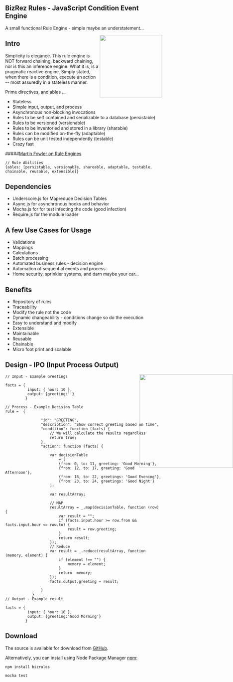 ## BizRez Rules - JavaScript Condition Event  Engine

A small functional Rule Engine - simple maybe an understatement...

<img src="http://upload.wikimedia.org/wikipedia/commons/d/dc/Magneto,_longitudinal_section_(Rankin_Kennedy,_Modern_Engines,_Vol_II).jpg" align="right" width="200px" />

## Intro

Simplicity is elegance. This rule engine is NOT forward chaining, backward chaining, nor is this an inference engine. What it is, is a pragmatic reactive engine. Simply stated, when there is a condition, execute an action -- most assuredly in a stateless manner. 

Prime directives, and ables ...
- Stateless
- Simple input, output, and process
- Asynchronous non-blocking invocations
- Rules to be self contained and serializable to a database (persistable)
- Rules to be versioned (versionable)
- Rules to be inventoried and stored in a library (sharable)
- Rules can be modified on-the-fly (adaptable)
- Rules can be unit tested independently (testable)
- Crazy fast

#####[Martin Fowler on Rule Engines](http://martinfowler.com/bliki/RulesEngine.html)


```
// Rule Abilities 
{ables: [persistable, versionable, shareable, adaptable, testable, chainable, reusable, extensible]}
```
## Dependencies

-  Underscore.js for Mapreduce Decision Tables
-  Async.js for asynchronous hooks and behavior 
-  Mocha.js for for test infecting the code (good infection)
-  Require.js for the module loader

## A few Use Cases for Usage

- Validations
- Mappings
- Calculations
- Batch processing
- Automated business rules - decision engine
- Automation of sequential events and process
- Home security, sprinkler systems, and darn maybe your car...

## Benefits

- Repository of rules
- Traceability
- Modify the rule not the code
- Dynamic changeability - conditions change so do the execution
- Easy to understand and modify
- Extensible
- Maintainable
- Reusable
- Chainable  
- Micro foot print and scalable

## Design - IPO (Input Process Output)


<img src="https://lh6.googleusercontent.com/-_xFQNsVja9s/U1XsZBOVi0I/AAAAAAAAG1I/a4Le6ruZDqU/w674-h502-no/rulesEngine.png" style="position:absolute; right:0px;" width="300px" />


```
// Input - Example Greetings

facts = {
          input: { hour: 10 },
          output: {greeting:''}
         }

// Process - Example Decision Table
rule =  {

                "id": "GREETING",
                "description": "Show correct greeting based on time",
                "condition": function (facts) {
                    // We will calculate the results regardless
                    return true;
                },
                "action": function (facts) {

                    var decisionTable
                        = [
                        {from: 0, to: 11, greeting: 'Good Morning'},
                        {from: 12, to: 17, greeting: 'Good Afternoon'},
                        {from: 18, to: 22, greetings: 'Good Evening'},
                        {from: 23, to: 24, greetings: 'Good Night'}
                    ];

                    var resultArray;

                    // MAP
                    resultArray = _.map(decisionTable, function (row) {
                        var result = "";
                        if (facts.input.hour >= row.from && facts.input.hour <= row.to) {
                            result = row.greeting;
                        }
                        return result;
                    });
                    // Reduce
                    var result = _.reduce(resultArray, function (memory, element) {
                        if (element !== "") {
                            memory = element;
                        }
                        return  memory;
                    });
                    facts.output.greeting = result;

                }
            }
// Output - Example result

facts = {
          input: { hour: 10 },
          output: {greeting:'Good Morning'}
         }

```


## Download

The source is available for download from
[GitHub](http://github.com/mallond/bizrules).

Alternatively, you can install using Node Package Manager [npm](https://www.npmjs.org/package/bizrules):

    npm install bizrules

    mocha test




